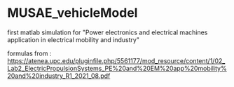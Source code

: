 # MUSAE_vehicleModel
first matlab simulation for "Power electronics and electrical machines application in electrical mobility and industry"    

formulas from :    
https://atenea.upc.edu/pluginfile.php/5561177/mod_resource/content/1/02_Lab2_ElectricPropulsionSystems_PE%20and%20EM%20app%20mobility%20and%20industry_R1_2021_08.pdf
